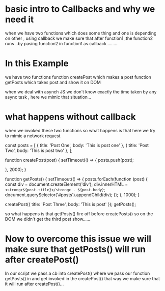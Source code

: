  # basic intro to Callbacks and why we need it

 when we have two functions which does some thing and one is depending on other , using callback we make sure that after function1 ,the function2 runs  ..by pasing function2 in function1 as callback ........


 # In this Example

 we have two functions 
 function createPost which makes a post
 function getPosts which takes post and show it on DOM


 when we deal with asynch JS we don't know exactly the time taken by any async task , here we mimic that situation...


 # what happens without callback

 when we invoked these two functions so what happens is that 
 here we try to mimic a network request 

 const posts = [
  { title: 'Post One', body: 'This is post one' },
  { title: 'Post Two', body: 'This is post two' },
];

function createPost(post) {
  setTimeout(() => {
    posts.push(post);
  
  }, 2000);
}

function getPosts() {
  setTimeout(() => {
    posts.forEach(function (post) {
      const div = document.createElement('div');
      div.innerHTML = `<strong>${post.title}</strong> - ${post.body}`;
      document.querySelector('#posts').appendChild(div);
    });
  }, 1000);
}

createPost({ title: 'Post Three', body: 'This is post' });
getPosts();


so what happens is that getPosts() fire off before createPosts() so on the DOM we didn't get the third post show......



# Now to overcome this issue we will make sure that  getPosts() will run after createPost()

In our script we pass a cb into createPost() where we pass our function getPosts() in and get invoked in the createPost() that way we make sure that it will run after createPost()...